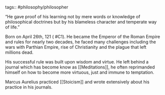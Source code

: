 tags:: #philosophy/philosopher

“He gave proof of his learning not by mere words or knowledge of philosophical doctrines but by his blameless character and temperate way of life.”

Born on April 26th, 121 ( #C1). He became the Emperor of the Roman Empire and rules for nearly two decades, he faced many challenges including the wars with Parthian Empire, rise of Christianity and the plague that left millions dead.

His successful rule was built upon wisdom and virtue. He left behind a journal which has become know as [[Meditations]], he often reprimanded himself on how to become more virtuous, just and immune to temptation.

Marcus Aurelius practiced [[Stoicism]] and wrote extensively about his practice in his journals.
